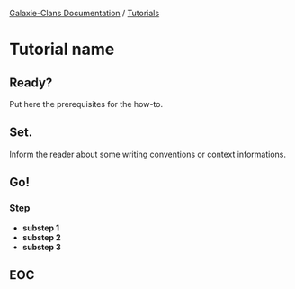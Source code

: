 [Galaxie-Clans Documentation](README.md) / [Tutorials](_TUTO__.md)

# Tutorial name

## Ready?

Put here the prerequisites for the how-to.

## Set.

Inform the reader about some writing conventions or context informations.

## Go!

### Step

* __substep 1__
* __substep 2__
* __substep 3__

## EOC